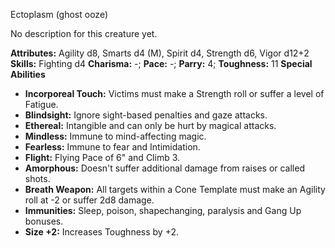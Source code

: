 Ectoplasm (ghost ooze)

No description for this creature yet.

**Attributes:** Agility d8, Smarts d4 (M), Spirit d4, Strength d6, Vigor
d12+2
**Skills:** Fighting d4
**Charisma:** -; **Pace:** -; **Parry:** 4; **Toughness:** 11
**Special Abilities**
- **Incorporeal Touch:** Victims must make a Strength roll or suffer a
level of Fatigue.
- **Blindsight:** Ignore sight-based penalties and gaze attacks.
- **Ethereal:** Intangible and can only be hurt by magical attacks.
- **Mindless:** Immune to mind-affecting magic.
- **Fearless:** Immune to fear and Intimidation.
- **Flight:** Flying Pace of 6" and Climb 3.
- **Amorphous:** Doesn't suffer additional damage from raises or called
shots.
- **Breath Weapon:** All targets within a Cone Template must make an
Agility roll at -2 or suffer 2d8 damage.
- **Immunities:** Sleep, poison, shapechanging, paralysis and Gang Up
bonuses.
- **Size +2:** Increases Toughness by +2.

